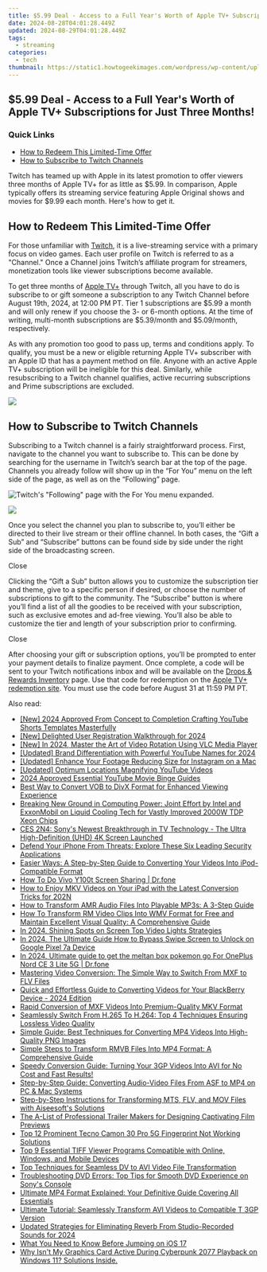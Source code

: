 ```yaml
---
title: $5.99 Deal - Access to a Full Year's Worth of Apple TV+ Subscriptions for Just Three Months!
date: 2024-08-28T04:01:28.449Z
updated: 2024-08-29T04:01:28.449Z
tags:
  - streaming
categories:
  - tech
thumbnail: https://static1.howtogeekimages.com/wordpress/wp-content/uploads/2024/07/a-tv-with-apple-tv-logo-on-the-screen.jpg
---
```


## $5.99 Deal - Access to a Full Year's Worth of Apple TV+ Subscriptions for Just Three Months!

### Quick Links

* [How to Redeem This Limited-Time Offer](https://android-frp.techidaily.com/in-2024-meizu-adb-format-tool-for-pc-vs-other-unlocking-tools-which-one-is-the-best-by-drfone-android/)
* [How to Subscribe to Twitch Channels](https://facebook-video-recording.techidaily.com/in-2024-optimizing-facebook-videos-for-hd-broadcasts-and-beyond/)

 Twitch has teamed up with Apple in its latest promotion to offer viewers three months of Apple TV+ for as little as $5.99\. In comparison, Apple typically offers its streaming service featuring Apple Original shows and movies for $9.99 each month. Here's how to get it.

##  How to Redeem This Limited-Time Offer

 For those unfamiliar with [Twitch](https://www.twitch.tv/), it is a live-streaming service with a primary focus on video games. Each user profile on Twitch is referred to as a "Channel." Once a Channel joins Twitch’s affiliate program for streamers, monetization tools like viewer subscriptions become available.

 To get three months of [Apple TV+](https://www.apple.com/apple-tv-plus/) through Twitch, all you have to do is subscribe to or gift someone a subscription to any Twitch Channel before August 19th, 2024, at 12:00 PM PT. Tier 1 subscriptions are $5.99 a month and will only renew if you choose the 3- or 6-month options. At the time of writing, multi-month subscriptions are $5.39/month and $5.09/month, respectively.

 As with any promotion too good to pass up, terms and conditions apply. To qualify, you must be a new or eligible returning Apple TV+ subscriber with an Apple ID that has a payment method on file. Anyone with an active Apple TV+ subscription will be ineligible for this deal. Similarly, while resubscribing to a Twitch channel qualifies, active recurring subscriptions and Prime subscriptions are excluded.

<!-- affiliate ads begin -->
<a href="https://shop.copernic.com/order/checkout.php?PRODS=41033101&QTY=1&AFFILIATE=108875&CART=1"><img src="https://secure.2checkout.com/images/merchant/8d30aa96e72440759f74bd2306c1fa3d/Copernic-2023-Affiliate-728x90-Elite.png" border="0"></a>
<!-- affiliate ads end -->
##  How to Subscribe to Twitch Channels

 Subscribing to a Twitch channel is a fairly straightforward process. First, navigate to the channel you want to subscribe to. This can be done by searching for the username in Twitch’s search bar at the top of the page. Channels you already follow will show up in the “For You” menu on the left side of the page, as well as on the “Following” page.

![Twitch's "Following" page with the For You menu expanded.](https://static1.howtogeekimages.com/wordpress/wp-content/uploads/2024/08/following.png) 

<!-- affiliate ads begin -->
<a href="https://shop.systoolsgroup.com/affiliate.php?ACCOUNT=SYSTOOBY&AFFILIATE=108875&PATH=https%3A%2F%2Fwww.systoolsgroup.com%3FAFFILIATE%3D108875%26RESOURCE%3D%2BSysTools%2BPDF%2BUnlocker"><img src="https://www.systoolsgroup.com/box/pdf-unlocker.png" border="0"></a>
<!-- affiliate ads end -->
 Once you select the channel you plan to subscribe to, you’ll either be directed to their live stream or their offline channel. In both cases, the “Gift a Sub” and “Subscribe” buttons can be found side by side under the right side of the broadcasting screen.

Close 

 Clicking the “Gift a Sub” button allows you to customize the subscription tier and theme, give to a specific person if desired, or choose the number of subscriptions to gift to the community. The “Subscribe” button is where you’ll find a list of all the goodies to be received with your subscription, such as exclusive emotes and ad-free viewing. You’ll also be able to customize the tier and length of your subscription prior to confirming.

Close 

 After choosing your gift or subscription options, you’ll be prompted to enter your payment details to finalize payment. Once complete, a code will be sent to your Twitch notifications inbox and will be available on the [Drops & Rewards Inventory](http://www.twitch.tv/drops/inventory) page. Use that code for redemption on the [Apple TV+ redemption site](http://apps.apple.com/redeem/). You must use the code before August 31 at 11:59 PM PT.

<ins class="adsbygoogle"
     style="display:block"
     data-ad-format="autorelaxed"
     data-ad-client="ca-pub-7571918770474297"
     data-ad-slot="1223367746"></ins>



<ins class="adsbygoogle"
     style="display:block"
     data-ad-client="ca-pub-7571918770474297"
     data-ad-slot="8358498916"
     data-ad-format="auto"
     data-full-width-responsive="true"></ins>

<span class="atpl-alsoreadstyle">Also read:</span>
<div><ul>
<li><a href="https://youtube-lab.techidaily.com/024-approved-from-concept-to-completion-crafting-youtube-shorts-templates-masterfully/"><u>[New] 2024 Approved  From Concept to Completion  Crafting YouTube Shorts Templates Masterfully</u></a></li>
<li><a href="https://fox-access.techidaily.com/new-delighted-user-registration-walkthrough-for-2024/"><u>[New] Delighted User Registration Walkthrough for 2024</u></a></li>
<li><a href="https://on-screen-recording.techidaily.com/new-in-2024-master-the-art-of-video-rotation-using-vlc-media-player/"><u>[New] In 2024, Master the Art of Video Rotation Using VLC Media Player</u></a></li>
<li><a href="https://facebook-video-footage.techidaily.com/updated-brand-differentiation-with-powerful-youtube-names-for-2024/"><u>[Updated] Brand Differentiation with Powerful YouTube Names for 2024</u></a></li>
<li><a href="https://instagram-video-recordings.techidaily.com/updated-enhance-your-footage-reducing-size-for-instagram-on-a-mac/"><u>[Updated] Enhance Your Footage  Reducing Size for Instagram on a Mac</u></a></li>
<li><a href="https://extra-skills.techidaily.com/updated-optimum-locations-magnifying-youtube-videos/"><u>[Updated] Optimum Locations Magnifying YouTube Videos</u></a></li>
<li><a href="https://youtube-sure.techidaily.com/approved-essential-youtube-movie-binge-guides/"><u>2024 Approved  Essential YouTube Movie Binge Guides</u></a></li>
<li><a href="https://media-tips.techidaily.com/best-way-to-convert-vob-to-divx-format-for-enhanced-viewing-experience/"><u>Best Way to Convert VOB to DivX Format for Enhanced Viewing Experience</u></a></li>
<li><a href="https://hardware-tips.techidaily.com/breaking-new-ground-in-computing-power-joint-effort-by-intel-and-exxonmobil-on-liquid-cooling-tech-for-vastly-improved-2000w-tdp-xeon-chips/"><u>Breaking New Ground in Computing Power: Joint Effort by Intel and ExxonMobil on Liquid Cooling Tech for Vastly Improved 2000W TDP Xeon Chips</u></a></li>
<li><a href="https://media-tips.techidaily.com/ces-2n4-sonys-newest-breakthrough-in-tv-technology-the-ultra-high-definition-uhd-4k-screen-launched/"><u>CES 2N4: Sony's Newest Breakthrough in TV Technology - The Ultra High-Definition (UHD) 4K Screen Launched</u></a></li>
<li><a href="https://buynow-info.techidaily.com/defend-your-iphone-from-threats-explore-these-six-leading-security-applications/"><u>Defend Your iPhone From Threats: Explore These Six Leading Security Applications</u></a></li>
<li><a href="https://media-tips.techidaily.com/easier-ways-a-step-by-step-guide-to-converting-your-videos-into-ipod-compatible-format/"><u>Easier Ways: A Step-by-Step Guide to Converting Your Videos Into iPod-Compatible Format</u></a></li>
<li><a href="https://screen-mirror.techidaily.com/how-to-do-vivo-y100t-screen-sharing-drfone-by-drfone-android/"><u>How To Do Vivo Y100t Screen Sharing | Dr.fone</u></a></li>
<li><a href="https://media-tips.techidaily.com/how-to-enjoy-mkv-videos-on-your-ipad-with-the-latest-conversion-tricks-for-202n/"><u>How to Enjoy MKV Videos on Your iPad with the Latest Conversion Tricks for 202N</u></a></li>
<li><a href="https://media-tips.techidaily.com/how-to-transform-amr-audio-files-into-playable-mp3s-a-3-step-guide/"><u>How to Transform AMR Audio Files Into Playable MP3s: A 3-Step Guide</u></a></li>
<li><a href="https://media-tips.techidaily.com/how-to-transform-rm-video-clips-into-wmv-format-for-free-and-maintain-excellent-visual-quality-a-comprehensive-guide/"><u>How To Transform RM Video Clips Into WMV Format for Free and Maintain Excellent Visual Quality: A Comprehensive Guide</u></a></li>
<li><a href="https://fox-helps.techidaily.com/in-2024-shining-spots-on-screen-top-video-lights-strategies/"><u>In 2024, Shining Spots on Screen  Top Video Lights Strategies</u></a></li>
<li><a href="https://unlock-android.techidaily.com/in-2024-the-ultimate-guide-how-to-bypass-swipe-screen-to-unlock-on-google-pixel-7a-device-by-drfone-android/"><u>In 2024, The Ultimate Guide How to Bypass Swipe Screen to Unlock on Google Pixel 7a Device</u></a></li>
<li><a href="https://android-pokemon-go.techidaily.com/in-2024-ultimate-guide-to-get-the-meltan-box-pokemon-go-for-oneplus-nord-ce-3-lite-5g-drfone-by-drfone-virtual-android/"><u>In 2024, Ultimate guide to get the meltan box pokemon go For OnePlus Nord CE 3 Lite 5G | Dr.fone</u></a></li>
<li><a href="https://media-tips.techidaily.com/mastering-video-conversion-the-simple-way-to-switch-from-mxf-to-flv-files/"><u>Mastering Video Conversion: The Simple Way to Switch From MXF to FLV Files</u></a></li>
<li><a href="https://media-tips.techidaily.com/quick-and-effortless-guide-to-converting-videos-for-your-blackberry-device-2024-edition/"><u>Quick and Effortless Guide to Converting Videos for Your BlackBerry Device - 2024 Edition</u></a></li>
<li><a href="https://media-tips.techidaily.com/rapid-conversion-of-mxf-videos-into-premium-quality-mkv-format/"><u>Rapid Conversion of MXF Videos Into Premium-Quality MKV Format</u></a></li>
<li><a href="https://media-tips.techidaily.com/seamlessly-switch-from-h265-to-h264-top-4-techniques-ensuring-lossless-video-quality/"><u>Seamlessly Switch From H.265 To H.264: Top 4 Techniques Ensuring Lossless Video Quality</u></a></li>
<li><a href="https://media-tips.techidaily.com/simple-guide-best-techniques-for-converting-mp4-videos-into-high-quality-png-images/"><u>Simple Guide: Best Techniques for Converting MP4 Videos Into High-Quality PNG Images</u></a></li>
<li><a href="https://media-tips.techidaily.com/simple-steps-to-transform-rmvb-files-into-mp4-format-a-comprehensive-guide/"><u>Simple Steps to Transform RMVB Files Into MP4 Format: A Comprehensive Guide</u></a></li>
<li><a href="https://media-tips.techidaily.com/speedy-conversion-guide-turning-your-3gp-videos-into-avi-for-no-cost-and-fast-results/"><u>Speedy Conversion Guide: Turning Your 3GP Videos Into AVI for No Cost and Fast Results!</u></a></li>
<li><a href="https://media-tips.techidaily.com/step-by-step-guide-converting-audio-video-files-from-asf-to-mp4-on-pc-and-mac-systems/"><u>Step-by-Step Guide: Converting Audio-Video Files From ASF to MP4 on PC & Mac Systems</u></a></li>
<li><a href="https://media-tips.techidaily.com/step-by-step-instructions-for-transforming-mts-flv-and-mov-files-with-aiseesofts-solutions/"><u>Step-by-Step Instructions for Transforming MTS, FLV, and MOV Files with Aiseesoft's Solutions</u></a></li>
<li><a href="https://media-tips.techidaily.com/the-a-list-of-professional-trailer-makers-for-designing-captivating-film-previews/"><u>The A-List of Professional Trailer Makers for Designing Captivating Film Previews</u></a></li>
<li><a href="https://unlock-android.techidaily.com/top-12-prominent-tecno-camon-30-pro-5g-fingerprint-not-working-solutions-by-drfone-android/"><u>Top 12 Prominent Tecno Camon 30 Pro 5G Fingerprint Not Working Solutions</u></a></li>
<li><a href="https://media-tips.techidaily.com/top-9-essential-tiff-viewer-programs-compatible-with-online-windows-and-mobile-devices/"><u>Top 9 Essential TIFF Viewer Programs Compatible with Online, Windows, and Mobile Devices</u></a></li>
<li><a href="https://media-tips.techidaily.com/top-techniques-for-seamless-dv-to-avi-video-file-transformation/"><u>Top Techniques for Seamless DV to AVI Video File Transformation</u></a></li>
<li><a href="https://media-tips.techidaily.com/troubleshooting-dvd-errors-top-tips-for-smooth-dvd-experience-on-sonys-console/"><u>Troubleshooting DVD Errors: Top Tips for Smooth DVD Experience on Sony's Console</u></a></li>
<li><a href="https://media-tips.techidaily.com/ultimate-mp4-format-explained-your-definitive-guide-covering-all-essentials/"><u>Ultimate MP4 Format Explained: Your Definitive Guide Covering All Essentials</u></a></li>
<li><a href="https://media-tips.techidaily.com/ultimate-tutorial-seamlessly-transform-avi-videos-to-compatible-t-3gp-version/"><u>Ultimate Tutorial: Seamlessly Transform AVI Videos to Compatible T 3GP Version</u></a></li>
<li><a href="https://voice-adjusting.techidaily.com/updated-strategies-for-eliminating-reverb-from-studio-recorded-sounds-for-2024/"><u>Updated Strategies for Eliminating Reverb From Studio-Recorded Sounds for 2024</u></a></li>
<li><a href="https://technical-tips.techidaily.com/what-you-need-to-know-before-jumping-on-ios-17/"><u>What You Need to Know Before Jumping on iOS 17</u></a></li>
<li><a href="https://screen-mirror.techidaily.com/why-isnt-my-graphics-card-active-during-cyberpunk-2077-playback-on-windows-11-solutions-inside/"><u>Why Isn't My Graphics Card Active During Cyberpunk 2077 Playback on Windows 11? Solutions Inside.</u></a></li>
</ul></div>
